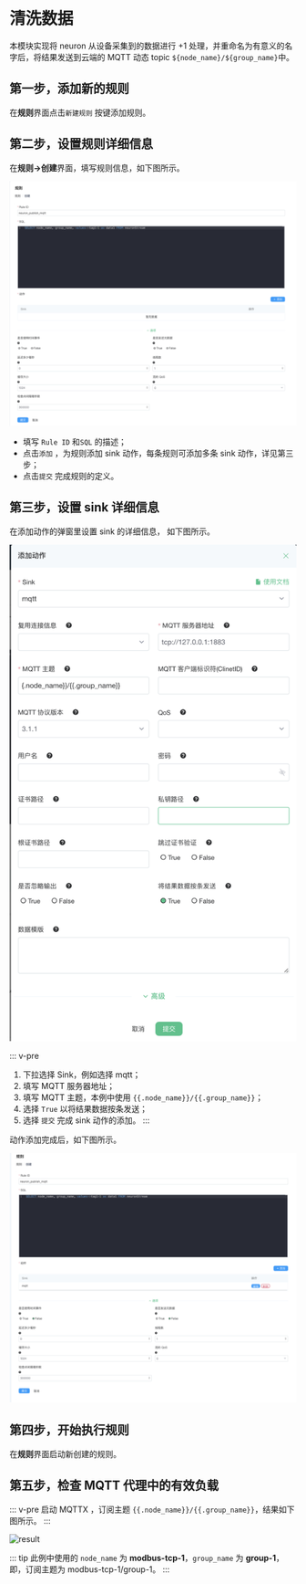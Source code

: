 # 清洗数据

本模块实现将 neuron 从设备采集到的数据进行 +1 处理，并重命名为有意义的名字后，将结果发送到云端的 MQTT 动态 topic `${node_name}/${group_name}`中。

## 第一步，添加新的规则

在**规则**界面点击`新建规则` 按键添加规则。

## 第二步，设置规则详细信息

在**规则->创建**界面，填写规则信息，如下图所示。

![data-stream-rules-add-action](./assets/data-stream-rules-add-action.png)

* 填写 `Rule ID` 和`SQL` 的描述；
* 点击`添加` ，为规则添加 sink 动作，每条规则可添加多条 sink 动作，详见第三步；
* 点击`提交` 完成规则的定义。


## 第三步，设置 sink 详细信息

在添加动作的弹窗里设置 sink 的详细信息， 如下图所示。

![data-stream-rules-action](./assets/data-stream-rules-action.png)

::: v-pre

1. 下拉选择 Sink，例如选择 mqtt；
2. 填写 MQTT 服务器地址；
3. 填写 MQTT 主题，本例中使用 `{{.node_name}}/{{.group_name}}`；
4. 选择 `True` 以将结果数据按条发送；
5. 选择 `提交` 完成 sink 动作的添加。
:::

动作添加完成后，如下图所示。

![data-stream-rules](./assets/data-stream-rules.png)

## 第四步，开始执行规则

在**规则**界面启动新创建的规则。

## 第五步，检查 MQTT 代理中的有效负载

::: v-pre
启动 MQTTX ，订阅主题 `{{.node_name}}/{{.group_name}}`，结果如下图所示。
:::

![result](./assets/result.png)

::: tip
此例中使用的 `node_name` 为 **modbus-tcp-1**，`group_name` 为 **group-1**，即，订阅主题为 modbus-tcp-1/group-1。
:::
